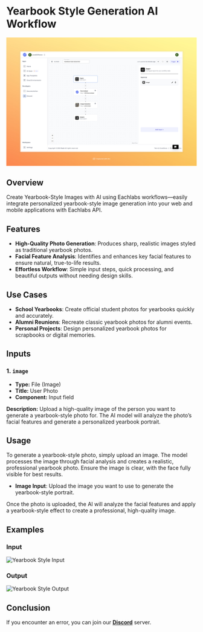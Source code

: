 # Yearbook Style Generation AI Workflow

<img src="images/yearbook-style-generator-full.jpeg" alt="Yearbook Style Generation AI Workflow"/>

## Overview

Create Yearbook-Style Images with AI using Eachlabs workflows—easily integrate personalized yearbook-style image generation into your web and mobile applications with Eachlabs API.

## Features
- **High-Quality Photo Generation**: Produces sharp, realistic images styled as traditional yearbook photos.
- **Facial Feature Analysis**: Identifies and enhances key facial features to ensure natural, true-to-life results.
- **Effortless Workflow**: Simple input steps, quick processing, and beautiful outputs without needing design skills.

## Use Cases
- **School Yearbooks**: Create official student photos for yearbooks quickly and accurately.
- **Alumni Reunions**: Recreate classic yearbook photos for alumni events.
- **Personal Projects**: Design personalized yearbook photos for scrapbooks or digital memories.


## Inputs

### 1. `image`
- **Type:** File (Image)
- **Title:** User Photo
- **Component:** Input field

**Description:** Upload a high-quality image of the person you want to generate a yearbook-style photo for. The AI model will analyze the photo’s facial features and generate a personalized yearbook portrait.

## Usage

To generate a yearbook-style photo, simply upload an image. The model processes the image through facial analysis and creates a realistic, professional yearbook photo. Ensure the image is clear, with the face fully visible for best results.

- **Image Input**: Upload the image you want to use to generate the yearbook-style portrait.

Once the photo is uploaded, the AI will analyze the facial features and apply a yearbook-style effect to create a professional, high-quality image.

## Examples

### Input
<img src="https://storage.googleapis.com/magicpoint/models/women.png" alt="Yearbook Style Input" width="300">

### Output
<img src="https://storage.googleapis.com/magicpoint/github-outputs/yearbook-style-github-output.webp" alt="Yearbook Style Output" width="300">

## Conclusion

If you encounter an error, you can join our <b><a href="https://discord.com/invite/yzZD4ZxBPt" target="_blank">Discord</a></b> server.

